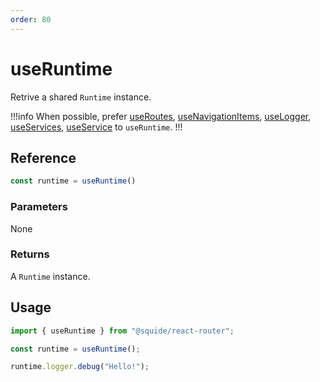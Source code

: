 ```yaml
---
order: 80
---
```


# useRuntime

Retrive a shared `Runtime` instance.

!!!info
When possible, prefer [useRoutes](useRoutes.md), [useNavigationItems](useNavigationItems.md), [useLogger](useLogger.md), [useServices](useServices.md), [useService](useService.md) to `useRuntime`.
!!!

## Reference

```ts
const runtime = useRuntime()
```

### Parameters

None

### Returns

A `Runtime` instance.

## Usage

```ts
import { useRuntime } from "@squide/react-router";

const runtime = useRuntime();

runtime.logger.debug("Hello!");
```
